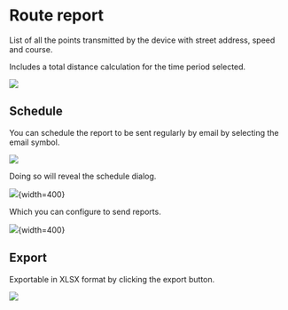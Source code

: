 # Route report

List of all the points transmitted by the device with street address, speed and course.

Includes a total distance calculation for the time period selected.

![](https://upload.r2.lb.chasm.cloud/2025/10/imgur/SQoPGpQ.png)

## Schedule

You can schedule the report to be sent regularly by email by selecting the email symbol.

![](https://upload.r2.lb.chasm.cloud/2025/10/imgur/LaAMAHv.png)

Doing so will reveal the schedule dialog.

![](https://upload.r2.lb.chasm.cloud/2025/10/imgur/gZtaofu.png){width=400}

Which you can configure to send reports.

![](https://upload.r2.lb.chasm.cloud/2025/10/imgur/60cEBPT.png){width=400}


## Export

Exportable in XLSX format by clicking the export button.

![](https://upload.r2.lb.chasm.cloud/2025/10/imgur/LaAMAHv.png)
